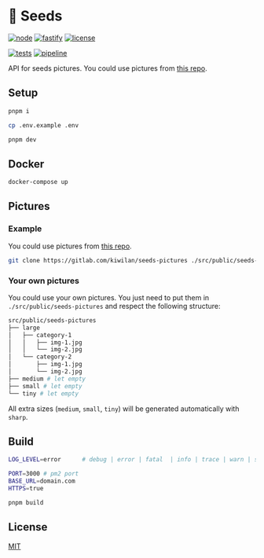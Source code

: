 # 🌱 Seeds

[![node][node-version-src]][node-version-href]
[![fastify][fastify-version-src]][fastify-version-href]
[![license][license-src]][license-href]

[![tests][tests-src]][tests-href]
[![pipeline][pipeline-actions-src]][pipeline-actions-href]

API for seeds pictures. You could use pictures from [this repo](https://gitlab.com/kiwilan/seeds-pictures).

## Setup

```bash
pnpm i
```

```bash
cp .env.example .env
```

```bash
pnpm dev
```

## Docker

```bash
docker-compose up
```

## Pictures

### Example

You could use pictures from [this repo](https://gitlab.com/kiwilan/seeds-pictures).

```bash
git clone https://gitlab.com/kiwilan/seeds-pictures ./src/public/seeds-pictures
```

### Your own pictures

You could use your own pictures. You just need to put them in `./src/public/seeds-pictures` and respect the following structure:

```bash
src/public/seeds-pictures
├── large
│   ├── category-1
│   │   ├── img-1.jpg
│   │   └── img-2.jpg
│   └── category-2
│       ├── img-1.jpg
│       └── img-2.jpg
├── medium # let empty
├── small # let empty
└── tiny # let empty
```

All extra sizes (`medium`, `small`, `tiny`) will be generated automatically with `sharp`.

## Build

```bash
LOG_LEVEL=error      # debug | error | fatal  | info | trace | warn | silent

PORT=3000 # pm2 port
BASE_URL=domain.com
HTTPS=true
```

```bash
pnpm build
```

## License

[MIT](./LICENSE)

[node-version-src]: https://img.shields.io/static/v1?style=flat-square&label=Node.js&message=v18.x&color=A855F7&logo=node.js&logoColor=ffffff&labelColor=18181b
[node-version-href]: https://www.php.net/
[license-src]: https://img.shields.io/github/license/kiwilan/seeds.svg?style=flat-square&colorA=18181B&colorB=A855F7
[license-href]: https://github.com/kiwilan/seeds/blob/main/README.md
[tests-src]: https://img.shields.io/github/actions/workflow/status/kiwilan/seeds/eslint.yml?branch=main&label=tests&style=flat-square&colorA=18181B
[tests-href]: https://packagist.org/packages/kiwilan/seeds
[fastify-version-src]: https://img.shields.io/static/v1?style=flat-square&label=Fastify&message=v4.x&color=A855F7&logo=fastify&logoColor=ffffff&labelColor=18181b
[fastify-version-href]: https://www.fastify.io/
[pipeline-actions-src]: https://gitlab.com/kiwilan/seeds/badges/main/pipeline.svg?style=flat-square
[pipeline-actions-href]: https://gitlab.com/kiwilan/seeds
